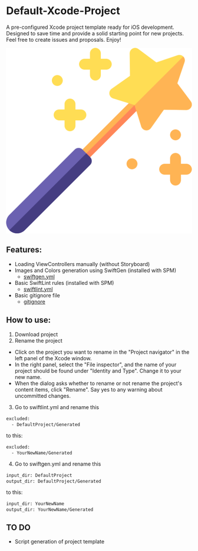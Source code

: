 # Default-Xcode-Project
A pre-configured Xcode project template ready for iOS development. Designed to save time and provide a solid starting point for new projects. Feel free to create issues and proposals. Enjoy! 

<img src="https://github.com/sashakid/Default-Xcode-Project/blob/master/magic-wand.png">

## Features:

- Loading ViewControllers manually (without Storyboard)
- Images and Colors generation using SwiftGen (installed with SPM)
    - [swiftgen.yml](/.swiftgen.yml)
- Basic SwiftLint rules (installed with SPM)
    - [swiftlint.yml](/.swiftlint.yml)
- Basic gitignore file
    - [gitignore](/.gitignore)

## How to use:

1. Download project
2. Rename the project
- Click on the project you want to rename in the "Project navigator" in the left panel of the Xcode window.
- In the right panel, select the "File inspector", and the name of your project should be found under "Identity and Type". Change it to your new name.
- When the dialog asks whether to rename or not rename the project's content items, click "Rename". Say yes to any warning about uncommitted changes.
3. Go to swiftlint.yml and rename this
```
excluded:
  - DefaultProject/Generated
```
to this:
```
excluded:
  - YourNewName/Generated
```
4. Go to swiftgen.yml and rename this
```
input_dir: DefaultProject
output_dir: DefaultProject/Generated
```
to this:
```
input_dir: YourNewName
output_dir: YourNewName/Generated
```
## TO DO
- Script generation of project template